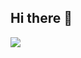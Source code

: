 ## Hi there 👋

<a href="#">
  <img align="center" src="https://github-readme-stats.vercel.app/api/top-langs/?username=codebyschmidt&layout=compact&count_private=true&theme=dark" />
</a>
<!--
**CodeBySchmidt/codebyschmidt** is a ✨ _special_ ✨ repository because its `README.md` (this file) appears on your GitHub profile.

Here are some ideas to get you started:

- 🔭 I’m currently working on ...
- 🌱 I’m currently learning ...
- 👯 I’m looking to collaborate on ...
- 🤔 I’m looking for help with ...
- 💬 Ask me about ...
- 📫 How to reach me: ...
- 😄 Pronouns: ...
- ⚡ Fun fact: ...
-->
